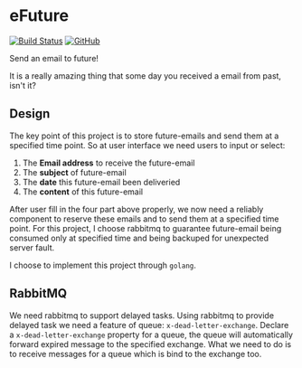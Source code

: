 # eFuture

[![Build Status](https://travis-ci.org/xlui/eFuture.svg?branch=master)](https://travis-ci.org/xlui/eFuture)
[![GitHub](https://img.shields.io/github/license/mashape/apistatus.svg)](https://github.com/xlui/eFuture)

Send an email to future!

It is a really amazing thing that some day you received a email from past, isn't it?

## Design

The key point of this project is to store future-emails and send them at a specified time
point. So at user interface we need users to input or select:

1. The **Email address** to receive the future-email
1. The **subject** of future-email
1. The **date** this future-email been deliveried
1. The **content** of this future-email

After user fill in the four part above properly, we now need a reliably component to reserve these emails and to send them at a specified time point. For this project, I choose rabbitmq to guarantee future-email being consumed only at specified time and being backuped for unexpected server fault.

I choose to implement this project through `golang`.

## RabbitMQ

We need rabbitmq to support delayed tasks. Using rabbitmq to provide delayed task we need a feature of queue: `x-dead-letter-exchange`.
Declare a `x-dead-letter-exchange` property for a queue, the queue will automatically forward expired message to the specified exchange.
What we need to do is to receive messages for a queue which is bind to the exchange too.
